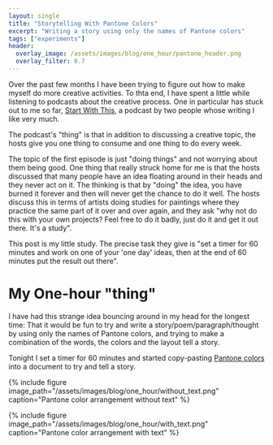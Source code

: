 ```yaml
---
layout: single
title: "Storytelling With Pantone Colors"
excerpt: "Writing a story using only the names of Pantone colors"
tags: ["experiments"]
header:
  overlay_image: /assets/images/blog/one_hour/pantone_header.png
  overlay_filter: 0.7
---
```


Over the past few months I have been trying to figure out how to make myself do more creative activities.  To thta end, I have spent a little while listening to podcasts about the creative process.  One in particular has stuck out to me so far, [Start With This](https://www.nightvalepresents.com/startwiththis), a podcast by two people whose writing I like very much.

The podcast's "thing" is that in addition to discussing a creative topic, the hosts give you one thing to consume and one thing to do every week.

The topic of the first episode is just "doing things" and not worrying about them being good.  One thing that really struck home for me is that the hosts discussed that many people have an idea floating around in their heads and they never act on it.  The thinking is that by "doing" the idea, you have burned it forever and then will never get the chance to do it well.  The hosts discuss this in terms of artists doing studies for paintings where they practice the same part of it over and over again, and they ask "why not do this with your own projects?  Feel free to do it badly, just do it and get it out there.  It's a study".

This post is my little study.  The precise task they give is "set a timer for 60 minutes and work on one of your 'one day' ideas, then at the end of 60 minutes put the result out there".

# My One-hour "thing"

I have had this strange idea bouncing around in my head for the longest time:  That it would be fun to try and write a story/poem/paragraph/thought by using only the names of Pantone colors, and trying to make a combination of the words, the colors and the layout tell a story.

Tonight I set a timer for 60 minutes and started copy-pasting [Pantone colors](https://www.novact.info/id40.html) into a document to try and tell a story.

{% include figure image_path="/assets/images/blog/one_hour/without_text.png" caption="Pantone color arrangement without text" %}

{% include figure image_path="/assets/images/blog/one_hour/with_text.png" caption="Pantone color arrangement with text" %}
